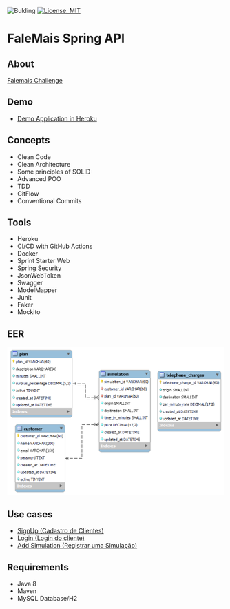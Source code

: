 ![Bulding](https://github.com/micael95/falemais/actions/workflows/maven.yml/badge.svg) 
[![License: MIT](https://img.shields.io/badge/License-MIT-yellow.svg)](https://opensource.org/licenses/MIT)
# **FaleMais Spring API**

## About
[Falemais Challenge](./requirements/challenge/challenge.pdf)

## Demo
* [Demo Application in Heroku](https://falemais-challenge.herokuapp.com/swagger-ui.html)

## Concepts

* Clean Code
* Clean Architecture
* Some principles of SOLID
* Advanced POO
* TDD
* GitFlow
* Conventional Commits

## Tools

* Heroku
* CI/CD with GitHub Actions  
* Docker  
* Sprint Starter Web  
* Spring Security
* JsonWebToken
* Swagger
* ModelMapper
* Junit
* Faker
* Mockito

## EER

![alt text](./requirements/assets/der.png)

## Use cases
* [SignUp (Cadastro de Clientes)](./requirements/signup.md)
* [Login (Login do cliente)](./requirements/auth.md)
* [Add Simulation (Registrar uma Simulação)](./requirements/add_simulation.md)

## Requirements

* Java 8
* Maven  
* MySQL Database/H2
